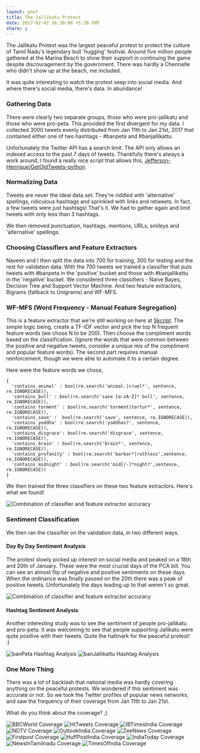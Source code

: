 ```yaml
---
layout: post
title: The Jallikatu Protest
date: 2017-02-02 16:30:00 +5:30 GMT
share: y
---
```


The Jallikatu Protest was the largest peaceful protest to protect the culture of Tamil Nadu's legendary bull 'hugging' festival. Around five million people gathered at the Marina Beach to show their support in continuing the game despite discouragement by the government. There was hardly a Chennaite who didn't show up at the beach, me included.

It was quite interesting to watch the protest seep into social media. And where there's social media, there's data. In abundance!

### Gathering Data

There were clearly two separate groups, those who were pro-jallikatu and those who were pro-peta. This provided the first divergent for my data. I collected 3000 tweets evenly distributed from Jan 11th to Jan 21st, 2017 that contained either one of two hashtags - #banpeta and #banjallikattu.

Unfortunately the Twitter API has a search limit. The API only allows an indexed access to the past 7 days of tweets. Thankfully there's always a work around, I found a really nice script that allows this, [Jefferson-Henrique/GetOldTweets-python](https://github.com/Jefferson-Henrique/GetOldTweets-python).

### Normalizing Data

Tweets are never the ideal data set. They're riddled with 'alternative' spellings, ridiculous hashtags and sprinkled with links and retweets. In fact, a few tweets were just hashtags! That's it. We had to gather again and limit tweets with only less than 3 hashtags.

We then removed punctuation, hashtags, mentions, URLs, smileys and 'alternative' spellings.

### Choosing Classifiers and Feature Extractors
Naveen and I then split the data into 700 for training, 300 for testing and the rest for validation data. With the 700 tweets we trained a classifier that puts tweets with #banpeta in the 'positive' bucket and those with #banjallikattu in the 'negative' bucket. We considered three classifiers - Naive Bayes, Decision Tree and Support Vector Machine. And two feature extractors, Bigrams (fallback to Unigrams) and WF-MFS.

### WF-MFS (Word Frequency - Manual Feature Segregation)
This is a feature extractor that we're still working on here at [Skcript](https://skcript.com). The simple logic being, create a TF-IDF vector and pick the top N frequent feature words (we chose N to be 200). Then choose the compliment words based on the classification. (Ignore the words that were common between the positive and negative tweets, consider a unique mix of the compliment and popular feature words). The second part requires manual reinforcement, though we were able to automate it to a certain degree.

Here were the feature words we chose,

```
{
  'contains_animal' : bool(re.search('animal.|cruel*', sentence, re.IGNORECASE)),
  'contains_bull' : bool(re.search('save [a-zA-Z]* bull', sentence, re.IGNORECASE)),
  'contains_torment' : bool(re.search('torment|tortur*', sentence, re.IGNORECASE)),
  'contains_save' :  bool(re.search('save', sentence, re.IGNORECASE)),
  'contains_yoddha' : bool(re.search('yoddhas?', sentence, re.IGNORECASE)),
  'contains_disgrace': bool(re.search('disgrace', sentence, re.IGNORECASE)),
  'contains_brain' : bool(re.search('brain*', sentence, re.IGNORECASE)),
  'contains_profanity' : bool(re.search('barbar*|ruthless',sentence, re.IGNORECASE)),
  'contains_midnight' : bool(re.search('mid[/-]*night?',sentence, re.IGNORECASE))
}
```

We then trained the three classifiers on these two feature extractors. Here's what we found!

<img src="/public/posts/2017-02-02/algorithm_accuracy.png" class="img" alt="Combination of classifier and feature extractor accuracy" />

### Sentiment Classification

We then ran the classifier on the validation data, in two different ways.

#### Day By Day Sentiment Analysis

The protest slowly picked up interest on social media and peaked on a 18th and 20th of January. These were the most crucial days of the PCA bill. You can see an almost flip of negative and positive sentiments on these days. When the ordinance was finally passed on the 20th there was a peak of positive tweets. Unfortunately the days leading up to that weren't so great.

<img src="/public/posts/2017-02-02/sentiment_by_day.png" class="img" alt="Combination of classifier and feature extractor accuracy" />

#### Hashtag Sentiment Analysis

Another interesting study was to see the sentiment of people pro-jallikatu and pro-peta. It was welcoming to see that people supporting Jallikatu were quite positive with their tweets. Quite the hallmark for the peaceful protest! :)

<img src="/public/posts/2017-02-02/banPeta.png" class="img" alt="banPeta Hashtag Analysis" />
<img src="/public/posts/2017-02-02/banJallikattu.png" class="img" alt="banJallikattu Hashtag Analysis" />

### One More Thing
There was a lot of backlash that national media was hardly covering anything on the peaceful protests. We wondered if this sentiment was accurate or not. So we took the Twitter profiles of popular news networks, and saw the frequency of their coverage from Jan 11th to Jan 21st.

What do you think about the coverage? ;)

<img src="/public/posts/2017-02-02/news_networks/BBCWorld.png" class="img" alt="BBCWorld Coverage" />
<img src="/public/posts/2017-02-02/news_networks/HtTweets.png" class="img" alt="HtTweets Coverage" />
<img src="/public/posts/2017-02-02/news_networks/IBTimesIndia.png" class="img" alt="IBTimesIndia Coverage" />
<img src="/public/posts/2017-02-02/news_networks/NDTV.png" class="img" alt="NDTV Coverage" />
<img src="/public/posts/2017-02-02/news_networks/OutlookIndia.png" class="img" alt="OutlookIndia Coverage" />
<img src="/public/posts/2017-02-02/news_networks/ZeeNews.png" class="img" alt="ZeeNews Coverage" />
<img src="/public/posts/2017-02-02/news_networks/Firstpost.png" class="img" alt="Firstpost Coverage" />
<img src="/public/posts/2017-02-02/news_networks/HuffPostIndia.png" class="img" alt="HuffPostIndia Coverage" />
<img src="/public/posts/2017-02-02/news_networks/IndiaToday.png" class="img" alt="IndiaToday Coverage" />
<img src="/public/posts/2017-02-02/news_networks/NewsInTamilnadu.png" class="img" alt="NewsInTamilnadu Coverage" />
<img src="/public/posts/2017-02-02/news_networks/TimesOfIndia.png" class="img" alt="TimesOfIndia Coverage" />
